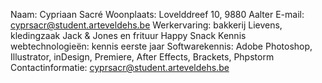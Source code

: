Naam: Cypriaan Sacré
Woonplaats: Lovelddreef 10, 9880 Aalter
E-mail: cyprsacr@student.arteveldehs.be
Werkervaring: bakkerij Lievens, kledingzaak Jack & Jones en frituur Happy Snack
Kennis webtechnologieën: kennis eerste jaar
Softwarekennis: Adobe Photoshop, Illustrator, inDesign, Premiere, After Effects, Brackets, Phpstorm
Contactinformatie: cyprsacr@student.arteveldehs.be
